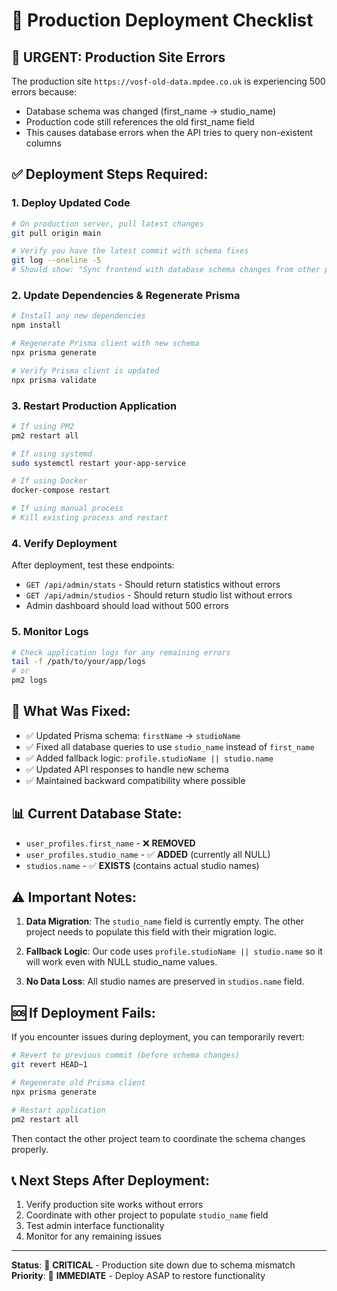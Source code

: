 # 🚀 Production Deployment Checklist

## 🚨 **URGENT: Production Site Errors**

The production site `https://vosf-old-data.mpdee.co.uk` is experiencing 500 errors because:
- Database schema was changed (first_name → studio_name)
- Production code still references the old first_name field
- This causes database errors when the API tries to query non-existent columns

## ✅ **Deployment Steps Required:**

### 1. **Deploy Updated Code**
```bash
# On production server, pull latest changes
git pull origin main

# Verify you have the latest commit with schema fixes
git log --oneline -5
# Should show: "Sync frontend with database schema changes from other project"
```

### 2. **Update Dependencies & Regenerate Prisma**
```bash
# Install any new dependencies
npm install

# Regenerate Prisma client with new schema
npx prisma generate

# Verify Prisma client is updated
npx prisma validate
```

### 3. **Restart Production Application**
```bash
# If using PM2
pm2 restart all

# If using systemd
sudo systemctl restart your-app-service

# If using Docker
docker-compose restart

# If using manual process
# Kill existing process and restart
```

### 4. **Verify Deployment**
After deployment, test these endpoints:
- `GET /api/admin/stats` - Should return statistics without errors
- `GET /api/admin/studios` - Should return studio list without errors
- Admin dashboard should load without 500 errors

### 5. **Monitor Logs**
```bash
# Check application logs for any remaining errors
tail -f /path/to/your/app/logs
# or
pm2 logs
```

## 🔧 **What Was Fixed:**

- ✅ Updated Prisma schema: `firstName` → `studioName`
- ✅ Fixed all database queries to use `studio_name` instead of `first_name`
- ✅ Added fallback logic: `profile.studioName || studio.name`
- ✅ Updated API responses to handle new schema
- ✅ Maintained backward compatibility where possible

## 📊 **Current Database State:**

- `user_profiles.first_name` - ❌ **REMOVED**
- `user_profiles.studio_name` - ✅ **ADDED** (currently all NULL)
- `studios.name` - ✅ **EXISTS** (contains actual studio names)

## ⚠️ **Important Notes:**

1. **Data Migration**: The `studio_name` field is currently empty. The other project needs to populate this field with their migration logic.

2. **Fallback Logic**: Our code uses `profile.studioName || studio.name` so it will work even with NULL studio_name values.

3. **No Data Loss**: All studio names are preserved in `studios.name` field.

## 🆘 **If Deployment Fails:**

If you encounter issues during deployment, you can temporarily revert:

```bash
# Revert to previous commit (before schema changes)
git revert HEAD~1

# Regenerate old Prisma client
npx prisma generate

# Restart application
pm2 restart all
```

Then contact the other project team to coordinate the schema changes properly.

## 📞 **Next Steps After Deployment:**

1. Verify production site works without errors
2. Coordinate with other project to populate `studio_name` field
3. Test admin interface functionality
4. Monitor for any remaining issues

---

**Status**: 🔴 **CRITICAL** - Production site down due to schema mismatch
**Priority**: 🚨 **IMMEDIATE** - Deploy ASAP to restore functionality
